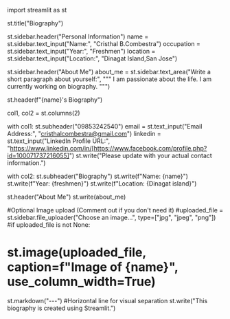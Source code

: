 import streamlit as st

st.title("Biography")

st.sidebar.header("Personal Information")
name = st.sidebar.text_input("Name:", "Cristhal B.Combestra")
occupation = st.sidebar.text_input("Year:", "Freshmen")
location = st.sidebar.text_input("Location:", "Dinagat Island,San Jose")

st.sidebar.header("About Me")
about_me = st.sidebar.text_area("Write a short paragraph about yourself:", """
I am passionate about the life.
I am currently working on biography.
""")

st.header(f"{name}'s Biography")

col1, col2 = st.columns(2)

with col1:
    st.subheader("09853242540")
    email = st.text_input("Email Address:", "cristhalcombestra@gmail.com")
    linkedin = st.text_input("LinkedIn Profile URL:", "https://www.linkedin.com/in/[https://www.facebook.com/profile.php?id=100071737216055]")
    st.write("Please update with your actual contact information.")


with col2:
    st.subheader("Biography")
    st.write(f"Name: {name}")
    st.write(f"Year: {freshmen}")
    st.write(f"Location: {Dinagat island}")


st.header("About Me")
st.write(about_me)

#Optional Image upload (Comment out if you don't need it)
#uploaded_file = st.sidebar.file_uploader("Choose an image...", type=["jpg", "jpeg", "png"])
#if uploaded_file is not None:
#    st.image(uploaded_file, caption=f"Image of {name}", use_column_width=True)


st.markdown("---") #Horizontal line for visual separation
st.write("This biography is created using Streamlit.")

